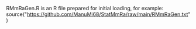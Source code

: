 RMmRaGen.R is an R file prepared for initial loading, for example:
source("https://github.com/ManuMi68/StatMmRa/raw/main/RMmRaGen.txt")
